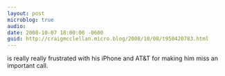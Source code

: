 ```yaml
---
layout: post
microblog: true
audio: 
date: 2008-10-07 18:00:00 -0600
guid: http://craigmcclellan.micro.blog/2008/10/08/t950420783.html
---
```

is really really frustrated with his iPhone and AT&amp;T for making him miss an important call.
